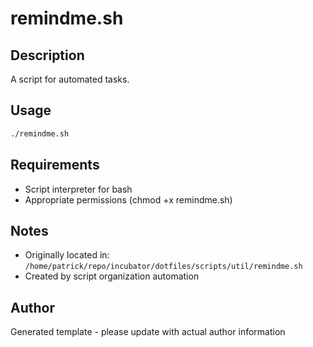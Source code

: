 # remindme.sh

## Description
A script for automated tasks.

## Usage
```bash
./remindme.sh
```

## Requirements
- Script interpreter for bash
- Appropriate permissions (chmod +x remindme.sh)

## Notes
- Originally located in: `/home/patrick/repo/incubator/dotfiles/scripts/util/remindme.sh`
- Created by script organization automation

## Author
Generated template - please update with actual author information
